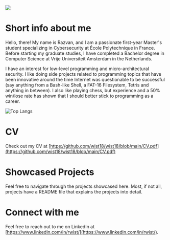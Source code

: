 ![](https://komarev.com/ghpvc/?username=wist18&abbreviated=true)

# Short info about me

Hello, there! My name is Razvan, and I am a passionate first-year Master's student specializing in Cybersecurity at École Polytechnique in France. Before starting my graduate studies, I have completed a Bachelor degree in Computer Science at Vrije Universiteit Amsterdam in the Netherlands.

I have an interest for low-level programming and micro-architectural security. I like doing side projects related to programming topics that have been innovative around the time Internet was questionable to be successful (say anything from a Bash-like Shell, a FAT-16 Filesystem, Tetris and anything in between). I also like playing chess, but experience and a 50% win/lose rate has shown that I should better stick to programming as a career.

![Top Langs](https://github-readme-stats.vercel.app/api/top-langs/?username=wist18&layout=compact)

# CV

Check out my CV at [https://github.com/wist18/wist18/blob/main/CV.pdf](https://github.com/wist18/wist18/blob/main/CV.pdf)

# Showcased Projects

Feel free to navigate through the projects showcased here. Most, if not all, projects have a README file that explains the projects into detail.

# Connect with me

Feel free to reach out to me on LinkedIn at [https://www.linkedin.com/in/rwist/](https://www.linkedin.com/in/rwist/).
